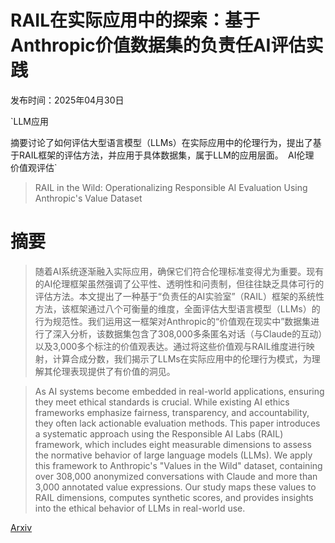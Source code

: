 # RAIL在实际应用中的探索：基于Anthropic价值数据集的负责任AI评估实践

发布时间：2025年04月30日

`LLM应用

摘要讨论了如何评估大型语言模型（LLMs）在实际应用中的伦理行为，提出了基于RAIL框架的评估方法，并应用于具体数据集，属于LLM的应用层面。` `AI伦理` `价值观评估`

> RAIL in the Wild: Operationalizing Responsible AI Evaluation Using Anthropic's Value Dataset

# 摘要

> 随着AI系统逐渐融入实际应用，确保它们符合伦理标准变得尤为重要。现有的AI伦理框架虽然强调了公平性、透明性和问责制，但往往缺乏具体可行的评估方法。本文提出了一种基于“负责任的AI实验室”（RAIL）框架的系统性方法，该框架通过八个可衡量的维度，全面评估大型语言模型（LLMs）的行为规范性。我们运用这一框架对Anthropic的“价值观在现实中”数据集进行了深入分析，该数据集包含了308,000多条匿名对话（与Claude的互动）以及3,000多个标注的价值观表达。通过将这些价值观与RAIL维度进行映射，计算合成分数，我们揭示了LLMs在实际应用中的伦理行为模式，为理解其伦理表现提供了有价值的洞见。

> As AI systems become embedded in real-world applications, ensuring they meet ethical standards is crucial. While existing AI ethics frameworks emphasize fairness, transparency, and accountability, they often lack actionable evaluation methods. This paper introduces a systematic approach using the Responsible AI Labs (RAIL) framework, which includes eight measurable dimensions to assess the normative behavior of large language models (LLMs). We apply this framework to Anthropic's "Values in the Wild" dataset, containing over 308,000 anonymized conversations with Claude and more than 3,000 annotated value expressions. Our study maps these values to RAIL dimensions, computes synthetic scores, and provides insights into the ethical behavior of LLMs in real-world use.

[Arxiv](https://arxiv.org/abs/2505.00204)